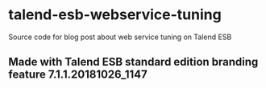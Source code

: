 # talend-esb-webservice-tuning
Source code for blog post about web service tuning on Talend ESB

## Made with Talend ESB standard edition branding feature 7.1.1.20181026_1147